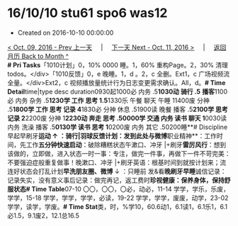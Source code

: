 # 16/10/10 stu61 spo6 was12

* Created on 2016-10-10 00:00:00

[&lt; Oct. 09, 2016 - Prev 上一天](d09.md)     \|     [下一天 Next - Oct. 11, 2016 &gt;](d11.md)     \|     [返回月历 Back to Month ^](index.md)   
**\# Pri Tasks**「1010计划」0，10% 0000 睡。1，60% 重构Page。2，30% 清理todos。&lt;/div&gt;「1010反馈」0，e 晚睡。1，d 。2，c 全删。Ext1，c 广场视频流全量。&lt;/div&gt;Ext2，c 视频播放量统计行为日志变更需求确认。All，d。**\# Time Detail**time\|type desc duration0930起1000必 内务 .5**1030动 骑行 .5** **播客**1100必 内务 杂务 .5**1230学 工作 思考 1.5**1330乐 午餐 聊天 午睡 11400废 分神 .5**1800学 工作 思考 记录 4**1830必 分神 休息 .51900读 晚餐 播客 .5**2100学 思考 记录 2**2200废 分神 1**2230动 奔走 思考 .50000学 交通 内务 读书 聊天 1**0030读 内务 洗澡 播客 .5**0130学 读书 思考 1**0200废 内务 其它 .50200睡**\# Discipline早起早刷牙**运动 ↑ ：骑行\|羽球反馈计划：发到此处与微博**职业精神**：工作时间，先工作**五分钟快速启动**：破除糟糕状态午漱口、冲牙 \|+刷牙**雷厉风行**：想到该做的，立即做，进入状态一时一事：专注，做完一件事，再做下一件不苛完美：不要强迫症般重复做事！晚漱口、冲牙 \|+刷牙英语：根基时间到就按计划来；流连好状态会打乱计划**早洗朋友圈、微博** ↓ ：只睡前 发&看**晚刷牙早睡**诚信记录：记录失实，没有意义事后记录：做完再记，返工费时**珍视健康：保养身体，保持舒服状态\# Time Table**07-10 〇〇，〇〇，〇必，动必，11-14 学学，学乐，乐废，学学，15-18 学学，学学，学学，必读，19-22 学学，学学，废废，动学，23-02 学学，读学，学废。**\# Time Stat**类，时，%学10，60.6动1，6.1读1，6.1乐1，6.1必1.5，9.1废2，12.1总16.5

